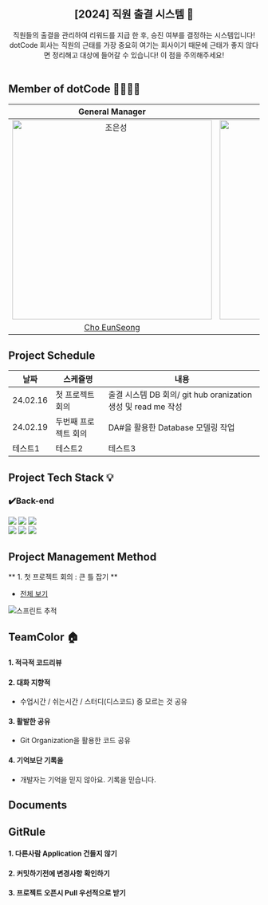 <div align="center">
<h2>[2024] 직원 출결 시스템 📝</h2>
  직원들의 출결을 관리하여 리워드를 지급 한 후, 승진 여부를 결정하는 시스템입니다!<br> dotCode 회사는 직원의 근태를 가장 중요히 여기는 회사이기 때문에 근태가 좋지 않다면 정리해고 대상에 들어갈 수 있습니다! 이 점을 주의해주세요!<br><br>
</div>

## Member of dotCode 👨‍👨‍👧‍👧
|                                         General Manager                                          |                                         Database Manager                                          |                                         Configuration Manager                                          |                                         Moderator                                         |                                       Project Manager                                        | 
| :--------------------------------------------------------------------------------------: | :--------------------------------------------------------------------------------------: | :--------------------------------------------------------------------------------------: | :-------------------------------------------------------------------------------------: | :-----------------------------------------------------------------------------------: |
| <img src="https://avatars.githubusercontent.com/u/152046800?v=4" width=400px alt="조은성"/> | <img src="https://avatars.githubusercontent.com/u/134928447?v=4" width=400px alt="윤수빈"/> | <img src="https://avatars.githubusercontent.com/u/90615404?v=4" width=400px alt="임찬울"/> | <img src="https://avatars.githubusercontent.com/u/157683508?v=4" width=400px alt="고영상"> | <img src="https://avatars.githubusercontent.com/u/159097835?v=4" width=400px alt="박진현"> |
|                       [Cho EunSeong](https://github.com/eunseongjo)                        |                            [Yoon Soobin](https://github.com/nunu1101)                            |                            [Lim ChanWool](https://github.com/cwul94)                            |                          [Go YoungSang](https://github.com/moass2024)                           |                         [Park JinHyun](https://github.com/0COK0)                         |

## Project Schedule
|날짜|스케쥴명|내용|
|------|---|---|
|24.02.16|첫 프로젝트 회의|출결 시스템 DB 회의/ git hub oranization 생성 및 read me 작성|
|24.02.19|두번째 프로젝트 회의|DA#을 활용한 Database 모델링 작업|
|테스트1|테스트2|테스트3|

## Project Tech Stack 💡
### ✔️Back-end
<div align=left>
<img src="https://img.shields.io/badge/IntelliJ IDEA-6DB33F?style=for-the-badge&logo=IntelliJ IDEA&logoColor=green">
<img src="https://img.shields.io/badge/java-007396?style=for-the-badge&logo=java&logoColor=white">
<img src="https://img.shields.io/badge/mysql-4479A1?style=for-the-badge&logo=mysql&logoColor=green">
<br>
  
<img src="https://img.shields.io/badge/gradle-02303A?style=for-the-badge&logo=gradle&logoColor=white">
<img src="https://img.shields.io/badge/github-181717?style=for-the-badge&logo=github&logoColor=white">
<img src="https://img.shields.io/badge/git-F05032?style=for-the-badge&logo=git&logoColor=white">
</div>

## Project Management Method
** 1. 첫 프로젝트 회의 : 큰 틀 잡기 **
- [전체 보기](https://docs.google.com/spreadsheets/d/1YogkHXzy_kJyizxFvUkbJNSwWlOVim1U43TBdAWUXFI/edit?usp=sharing)
  
![스프린트 추적](https://github.com/dotCodeTeam/dotCode/assets/134928447/677a7ba9-dab5-48bd-96ad-d47e2aceed4b)





## TeamColor 🏠

#### 1. 적극적 코드리뷰
#### 2. 대화 지향적
   - 수업시간 / 쉬는시간 / 스터디(디스코드) 중 모르는 것 공유
#### 3. 활발한 공유
   - Git Organization을 활용한 코드 공유
#### 4. 기억보단 기록을
   - 개발자는 기억을 믿지 않아요. 기록을 믿습니다.

## Documents

## GitRule
#### 1. 다른사람 Application 건들지 않기
#### 2.  커밋하기전에 변경사항 확인하기
#### 3. 프로젝트 오픈시 Pull 우선적으로 받기





